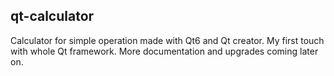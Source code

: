 ## qt-calculator

Calculator for simple operation made with Qt6 and Qt creator. My first touch with whole Qt framework.
More documentation and upgrades coming later on.
